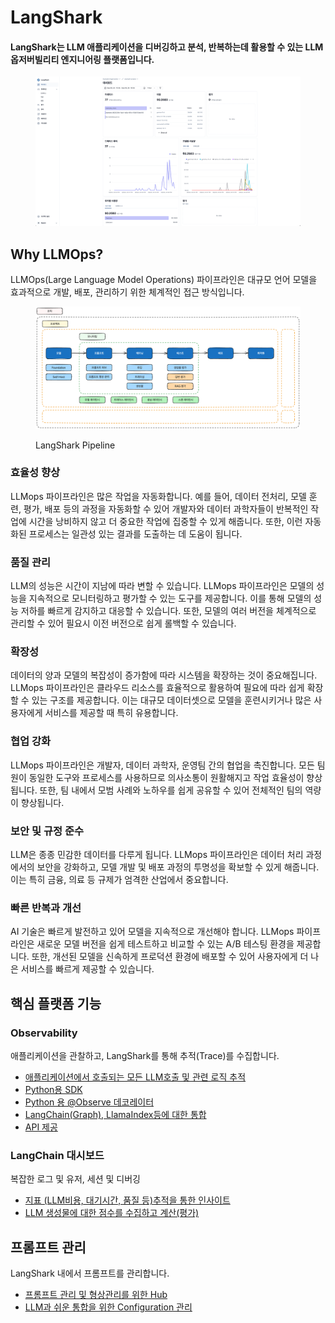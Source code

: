 # LangShark

#### LangShark는 LLM 애플리케이션을 디버깅하고 분석, 반복하는데 활용할 수 있는 LLM 옵저버빌리티 엔지니어링 플랫폼입니다.

<figure><img src=".gitbook/assets/image (12).png" alt=""><figcaption></figcaption></figure>

## Why LLMOps?

LLMOps(Large Language Model Operations) 파이프라인은 대규모 언어 모델을 효과적으로 개발, 배포, 관리하기 위한 체계적인 접근 방식입니다.

<figure><img src=".gitbook/assets/image (5).png" alt=""><figcaption><p>LangShark Pipeline</p></figcaption></figure>

### 효율성 향상

LLMops 파이프라인은 많은 작업을 자동화합니다. 예를 들어, 데이터 전처리, 모델 훈련, 평가, 배포 등의 과정을 자동화할 수 있어 개발자와 데이터 과학자들이 반복적인 작업에 시간을 낭비하지 않고 더 중요한 작업에 집중할 수 있게 해줍니다. 또한, 이런 자동화된 프로세스는 일관성 있는 결과를 도출하는 데 도움이 됩니다.

### 품질 관리

LLM의 성능은 시간이 지남에 따라 변할 수 있습니다. LLMops 파이프라인은 모델의 성능을 지속적으로 모니터링하고 평가할 수 있는 도구를 제공합니다. 이를 통해 모델의 성능 저하를 빠르게 감지하고 대응할 수 있습니다. 또한, 모델의 여러 버전을 체계적으로 관리할 수 있어 필요시 이전 버전으로 쉽게 롤백할 수 있습니다.

### 확장성

데이터의 양과 모델의 복잡성이 증가함에 따라 시스템을 확장하는 것이 중요해집니다. LLMops 파이프라인은 클라우드 리소스를 효율적으로 활용하여 필요에 따라 쉽게 확장할 수 있는 구조를 제공합니다. 이는 대규모 데이터셋으로 모델을 훈련시키거나 많은 사용자에게 서비스를 제공할 때 특히 유용합니다.

### 협업 강화

LLMops 파이프라인은 개발자, 데이터 과학자, 운영팀 간의 협업을 촉진합니다. 모든 팀원이 동일한 도구와 프로세스를 사용하므로 의사소통이 원활해지고 작업 효율성이 향상됩니다. 또한, 팀 내에서 모범 사례와 노하우를 쉽게 공유할 수 있어 전체적인 팀의 역량이 향상됩니다.

### 보안 및 규정 준수

LLM은 종종 민감한 데이터를 다루게 됩니다. LLMops 파이프라인은 데이터 처리 과정에서의 보안을 강화하고, 모델 개발 및 배포 과정의 투명성을 확보할 수 있게 해줍니다. 이는 특히 금융, 의료 등 규제가 엄격한 산업에서 중요합니다.

### 빠른 반복과 개선

AI 기술은 빠르게 발전하고 있어 모델을 지속적으로 개선해야 합니다. LLMops 파이프라인은 새로운 모델 버전을 쉽게 테스트하고 비교할 수 있는 A/B 테스팅 환경을 제공합니다. 또한, 개선된 모델을 신속하게 프로덕션 환경에 배포할 수 있어 사용자에게 더 나은 서비스를 빠르게 제공할 수 있습니다.

## 핵심 플랫폼 기능

### Observability

애플리케이션을 관찰하고, LangShark를 통해 추적(Trace)를 수집합니다.

* [애플리케이션에서 호출되는 모든 LLM호출 및 관련 로직 추적](broken-reference)
* [Python용 SDK](broken-reference)
* [Python 용 @Observe 데코레이터](development/decorators.md)
* [LangChain(Graph)](development/langchain.md),[ LlamaIndex등에 대한 통합](development/llamaindex.md)
* [API 제공](monitoring/api.md)

### LangChain 대시보드

복잡한 로그 및 유저, 세션 및 디버깅

* [지표 (LLM비용, 대기시간, 품질 등)추적을 통한 인사이트](usageandcost/undefined.md)
* [LLM 생성물에 대한 점수를 수집하고 계산(평가)](evaluation/llm-as-a-judge.md)

## 프롬프트 관리

LangShark 내에서 프롬프트를 관리합니다.

* [프롬프트 관리 및 형상관리를 위한 Hub](development/undefined.md)
* [LLM과 쉬운 통합을 위한 Configuration 관리](./#undefined-7)

